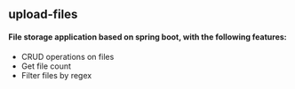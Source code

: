 ## upload-files 
#### File storage application based on spring boot, with the following features:
- CRUD operations on files
- Get file count
- Filter files by regex
